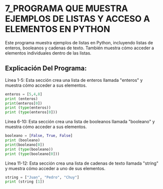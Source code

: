 # 7_PROGRAMA QUE MUESTRA EJEMPLOS DE LISTAS Y ACCESO A ELEMENTOS EN PYTHON
Este programa muestra ejemplos de listas en Python, incluyendo listas de enteros, booleanos y cadenas de texto. También muestra cómo acceder a elementos individuales dentro de las listas.
## Explicación Del Programa: 

Línea 1-5: Esta sección crea una lista de enteros llamada "enteros" y muestra cómo acceder a sus elementos.

```python
enteros = [5,4,8]
print (enteros)
print(enteros[0])
print (type(enteros))
print (type(enteros[0]))
```

Línea 6-10: Esta sección crea una lista de booleanos llamada "booleano" y muestra cómo acceder a sus elementos.

```python
booleano = [False, True, False]
print (booleano)
print(booleano[0])
print (type(booleano))
print (type(booleano[0]))
```

Línea 11-12: Esta sección crea una lista de cadenas de texto llamada "string" y muestra cómo acceder a uno de sus elementos.

```python
string = ["Juan", "Pedro", "Chuy"]
print (string [1])
```
